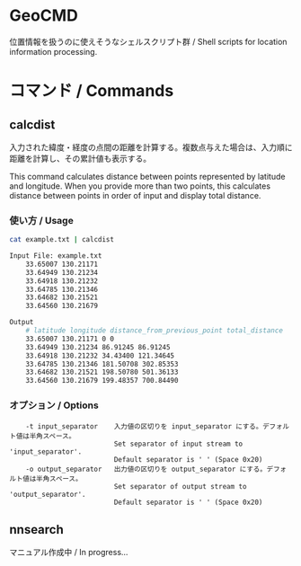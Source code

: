 # GeoCMD

位置情報を扱うのに使えそうなシェルスクリプト群 / Shell scripts for location information processing.

# コマンド / Commands

## calcdist

入力された緯度・経度の点間の距離を計算する。複数点与えた場合は、入力順に距離を計算し、その累計値も表示する。

This command calculates distance between points represented by latitude and longitude. When you provide more than
two points, this calculates distance between points in order of input and display total distance.

### 使い方 / Usage

```bash
cat example.txt | calcdist
```
```bash
Input File: example.txt
    33.65007 130.21171
    33.64949 130.21234
    33.64918 130.21232
    33.64785 130.21346
    33.64682 130.21521
    33.64560 130.21679
```
```bash
Output
    # latitude longitude distance_from_previous_point total_distance
    33.65007 130.21171 0 0
    33.64949 130.21234 86.91245 86.91245
    33.64918 130.21232 34.43400 121.34645
    33.64785 130.21346 181.50708 302.85353
    33.64682 130.21521 198.50780 501.36133
    33.64560 130.21679 199.48357 700.84490
```

### オプション / Options

```
    -t input_separator    入力値の区切りを input_separator にする。デフォルト値は半角スペース。
                          Set separator of input stream to 'input_separator'.
                          Default separator is ' ' (Space 0x20)
    -o output_separator   出力値の区切りを output_separator にする。デフォルト値は半角スペース。
                          Set separator of output stream to 'output_separator'.
                          Default separator is ' ' (Space 0x20)
```

## nnsearch

マニュアル作成中 / In progress...

